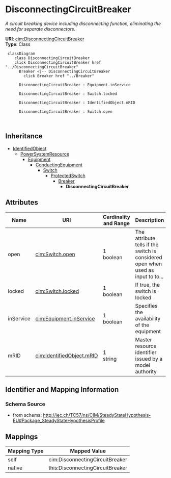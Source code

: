 # DisconnectingCircuitBreaker


_A circuit breaking device including disconnecting function, eliminating the need for separate disconnectors._





**URI**: [cim:DisconnectingCircuitBreaker](http://iec.ch/TC57/CIM100#DisconnectingCircuitBreaker)<br />
**Type**: Class




```mermaid
 classDiagram
    class DisconnectingCircuitBreaker
    click DisconnectingCircuitBreaker href "../DisconnectingCircuitBreaker"
      Breaker <|-- DisconnectingCircuitBreaker
        click Breaker href "../Breaker"
      
      DisconnectingCircuitBreaker : Equipment.inService
        
      DisconnectingCircuitBreaker : Switch.locked
        
      DisconnectingCircuitBreaker : IdentifiedObject.mRID
        
      DisconnectingCircuitBreaker : Switch.open
        
      
```





## Inheritance
* [IdentifiedObject](IdentifiedObject.md)
    * [PowerSystemResource](PowerSystemResource.md)
        * [Equipment](Equipment.md)
            * [ConductingEquipment](ConductingEquipment.md)
                * [Switch](Switch.md)
                    * [ProtectedSwitch](ProtectedSwitch.md)
                        * [Breaker](Breaker.md)
                            * **DisconnectingCircuitBreaker**



## Attributes


| Name | URI | Cardinality and Range | Description | Inheritance |
| ---  | --- | --- | --- | --- |
| open | [cim:Switch.open](http://iec.ch/TC57/CIM100#Switch.open) | 1 <br />  boolean  | The attribute tells if the switch is considered open when used as input to to... | [Switch](Switch.md) |
| locked | [cim:Switch.locked](http://iec.ch/TC57/CIM100#Switch.locked) | 1 <br />  boolean  | If true, the switch is locked | [Switch](Switch.md) |
| inService | [cim:Equipment.inService](http://iec.ch/TC57/CIM100#Equipment.inService) | 1 <br />  boolean  | Specifies the availability of the equipment | [Equipment](Equipment.md) |
| mRID | [cim:IdentifiedObject.mRID](http://iec.ch/TC57/CIM100#IdentifiedObject.mRID) | 1 <br />  string  | Master resource identifier issued by a model authority | [IdentifiedObject](IdentifiedObject.md) |









## Identifier and Mapping Information







### Schema Source


* from schema: http://iec.ch/TC57/ns/CIM/SteadyStateHypothesis-EU#Package_SteadyStateHypothesisProfile





## Mappings

| Mapping Type | Mapped Value |
| ---  | ---  |
| self | cim:DisconnectingCircuitBreaker |
| native | this:DisconnectingCircuitBreaker |




